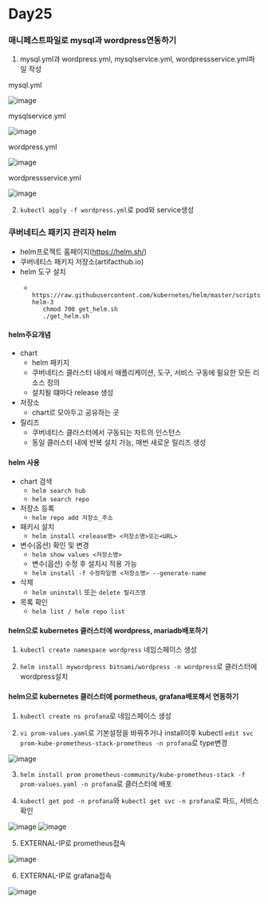 # Day25

### 매니페스트파일로 mysql과 wordpress연동하기

1. mysql.yml과 wordpress.yml, mysqlservice.yml, wordpressservice.yml파일 작성

mysql.yml

![image](https://github.com/JoEunSae/Metanet-Internship/assets/83803199/fd0c8624-75f4-4d18-b99e-9bb1078e7cfb)

mysqlservice.yml

![image](https://github.com/JoEunSae/Metanet-Internship/assets/83803199/a93f712d-f98f-405d-8963-d6495e201cad)

wordpress.yml

![image](https://github.com/JoEunSae/Metanet-Internship/assets/83803199/b812a9ac-2701-4ed4-a7fa-b52a7600f6af)

wordpressservice.yml

![image](https://github.com/JoEunSae/Metanet-Internship/assets/83803199/a385b30f-f768-4add-94da-53f7cf52557c)

2. `kubectl apply -f wordpress.yml`로 pod와 service생성


### 쿠버네티스 패키지 관리자 helm

- helm프로젝트 홈페이지(https://helm.sh/)
- 쿠버네티스 패키지 저장소(artifacthub.io)
- helm 도구 설치
  - ```curl -fsSL -o get_helm.sh 
       https://raw.githubusercontent.com/kubernetes/helm/master/scripts/get-helm-3
       chmod 700 get_helm.sh
       ./get_helm.sh
    ```
    
#### helm주요개념
- chart
  - helm 패키지
  - 쿠버네티스 클러스터 내에서 애플리케이션, 도구, 서비스 구동에 필요한 모든 리소스 정의
  - 설치될 떄마다 release 생성
- 저장소
  - chart르 모아두고 공유하는 곳
- 릴리즈
  - 쿠버네티스 클러스터에서 구동되는 차트의 인스턴스
  - 동일 클러스터 내에 반복 설치 가능, 매번 새로운 릴리즈 생성
 
#### helm 사용
- chart 검색
  - `helm search hub`
  - `helm search repo`
- 저장소 등록
  - `helm repo add 저장소_주소`
- 패키시 설치
  - `helm install <release명> <저장소명>또는<URL>`
- 변수(옵션) 확인 및 변경
  - `helm show values <저장소명>`
  - 변수(옵션) 수정 후 설치시 적용 가능
  - `helm install -f 수정파일명 <저장소명> --generate-name`
- 삭제
  - `helm uninstall` 또는 `delete 릴리즈명`
- 목록 확인
  - `helm list / helm repo list`

#### helm으로 kubernetes 클러스터에 wordpress, mariadb배포하기

1. `kubectl create namespace wordpress` 네임스페이스 생성

2. `helm install mywordpress bitnami/wordpress -n wordpress`로 클러스터에 wordpress설치


#### helm으로 kubernetes 클러스터에 pormetheus, grafana배포해서 연동하기

1. `kubectl create ns profana`로 네임스페이스 생성

2. `vi prom-values.yaml`로 기본설정을 바꿔주거나 install이후 kubectl `edit svc prom-kube-prometheus-stack-prometheus -n profana`로 type변경

![image](https://github.com/JoEunSae/Metanet-Internship/assets/83803199/39a52a69-e951-4543-9101-af414f6cf0d4)

3. `helm install prom prometheus-community/kube-prometheus-stack -f prom-values.yaml -n profana`로 클러스터에 배포

4. `kubectl get pod -n profana`와 `kubectl get svc -n profana`로 파드, 서비스 확인

![image](https://github.com/JoEunSae/Metanet-Internship/assets/83803199/a1e86427-8f80-4311-b895-35bc331c61cd)
![image](https://github.com/JoEunSae/Metanet-Internship/assets/83803199/fecb7565-601d-46f1-8af5-1e58bc230e49)

5. EXTERNAL-IP로 prometheus접속

![image](https://github.com/JoEunSae/Metanet-Internship/assets/83803199/7a6499d8-4fe5-4722-891d-b77a83f7597f)

6. EXTERNAL-IP로 grafana접속

![image](https://github.com/JoEunSae/Metanet-Internship/assets/83803199/abcf39df-95fe-4a5c-87a2-79c910185b1b)




